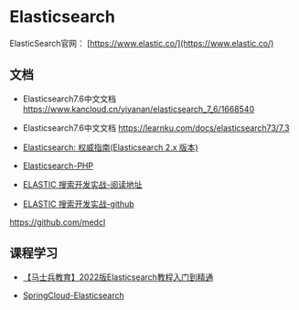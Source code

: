 # Elasticsearch

ElasticSearch官网： [https://www.elastic.co/](https://www.elastic.co/)


## 文档

- Elasticsearch7.6中文文档 https://www.kancloud.cn/yiyanan/elasticsearch_7_6/1668540
- Elasticsearch7.6中文文档 https://learnku.com/docs/elasticsearch73/7.3

- [Elasticsearch: 权威指南(Elasticsearch 2.x 版本)](https://www.elastic.co/guide/cn/elasticsearch/guide/current/index.html)

- [Elasticsearch-PHP](https://www.elastic.co/guide/cn/elasticsearch/php/current/index.html)

- [ELASTIC 搜索开发实战-阅读地址](https://elastic-search-in-action.medcl.com/) 
- [ELASTIC 搜索开发实战-github](https://github.com/medcl/book-elastic-search-in-action)

https://github.com/medcl

## 课程学习

- [【马士兵教育】2022版Elasticsearch教程入门到精通](/blog/elasticsearch/elasticsearch-learn/index.md)

- [SpringCloud-Elasticsearch](/blog/elasticsearch/springcloud-elasticsearch/index.md)